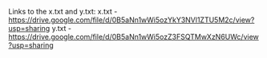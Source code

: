 Links to the x.txt and y.txt: 
x.txt - https://drive.google.com/file/d/0B5aNn1wWi5ozYkY3NVl1ZTU5M2c/view?usp=sharing 
y.txt - https://drive.google.com/file/d/0B5aNn1wWi5ozZ3FSQTMwXzN6UWc/view?usp=sharing
